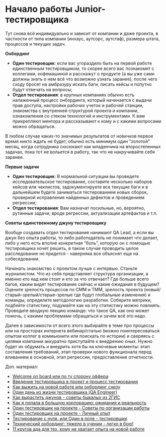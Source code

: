# Начало работы Junior-тестировщика

Тут снова всё индивидуально и зависит от компании и даже проекта, в частности от типа компании (инхаус, аутсорс, аутстаф), размера штата, процессов и текущих задач.

**Онбординг**

* **Один тестировщик**: если вас угораздило быть на первой работе единственным тестировщиком, то скорее всего вас познакомят с коллегами, кофемашиной и расскажут о продукте (а вы уже сами должны знать о нем всё что возможно узнать заранее), после чего сходу бросят на амбразуру искать баги, писать кейсы и попутно будут отвечать на вопросы;
* **Отдел тестирования**: в крупных компаниях обычно есть налаженный процесс онбординга, который начинается с выдачи прав доступа, настройки рабочих учеток и рабочей станции, знакомства с внутренней структурой проекта и компании, ознакомления со стеком технологий и инструментами. К вам прикрепляют ментора и рассказывают к кому и с какими вопросами можно обращаться.

В любом случае каких-то значимых результатов от новичков первое время никто ждать не будет, обычно есть минимум один “золотой” месяц, когда сотрудника сюсюкают как младенчика на второстепенных задачах, пока тот не вольется в работу, так что не накручивайте себя заранее.

**Первые задачи**

* **Один тестировщик**: В нормальной ситуации вы проведете исследовательское тестирование, составите несколько наборов кейсов или чеклистов, задокументируете все текущие баги и в дальнейшем будете заниматься тестированием новых сборок, проверкой исправления найденных дефектов и проведением регрессии;
* **Отдел тестирования**: Вам назначат посильные, но, вероятно, рутинные задачи, вроде регрессии, актуализации артефактов и т.п.

**Советы единственному джуну тестировщику**

Вообще создавать отдел тестирования нанимают QA Lead, а если вы джун без опыта работы, то либо работодатель не понимает что делает, либо у него есть вполне конкретная “боль”, которую он с помощью тестировщика хочет решить, в таком случае проводить целое расследование не придется - наверняка все объяснят еще на собеседовании.

Начинать знакомство с проектом лучше с интервью. Станьте журналистом. Что из себя представляет структура организации, а именно кто над кем стоит и кто за что отвечает? Где больше всего багов, каким видят тестирование сейчас и какие ожидания в будущем? Оцените зрелость процессов по CMM и TMM, зрелость проекта (новый/старый-зрелый/старые-зрелые где будут глобальные изменения) и команды, определите методологию разработки. Соберите метрики, подбейте статистику, подумайте как на эту статистику можно повлиять. Проведите вводную лекцию команде: что такое QA, как оно может помочь, с какими проблемами обращаться и зачем всё это надо.

Далее в зависимости от всего этого выбирайте в теме про процессы или на просторах интернета вебинар/статью (можно поинтересоваться опытом коллег в коммьюнити или поискать по истории) и сверяясь с целями компании аккуратно приступайте к внедрению оных. Нужно будет их обдумать и внедрить хотя бы на ключевые моменты: этап составления требований, этап проверки нового функционала перед вливанием в основной, этап регрессии, предоставление отчетности.

Доп. материал:

* [Welcome on board или по ту сторону оффера](https://habr.com/ru/post/550864/)
* [Введение тестировщика в проект и процесс тестирования](https://www.youtube.com/watch?v=DyeDxg6Olh8)
* [Как выжить на новой работе или онбординг снизу](https://red-foks.medium.com/%D0%BA%D0%B0%D0%BA-%D0%B2%D1%8B%D0%B6%D0%B8%D1%82%D1%8C-%D0%BD%D0%B0-%D0%BD%D0%BE%D0%B2%D0%BE%D0%B9-%D1%80%D0%B0%D0%B1%D0%BE%D1%82%D0%B5-%D0%B8%D0%BB%D0%B8-%D0%BE%D0%BD%D0%B1%D0%BE%D1%80%D0%B4%D0%B8%D0%BD%D0%B3-%D1%81%D0%BD%D0%B8%D0%B7%D1%83-8e95c7c4ac0c)
* [Один день из жизни тестировщика (QA Engineer)](https://www.youtube.com/watch?v=KIrbcOdNDZI)
* [Как вырастить джунов - советы бывалых из 2ГИС](https://habr.com/ru/company/2gis/blog/649175/)
* [Как я попала в большую корпорацию: ожидания и реальность](https://habr.com/ru/company/dell\_technologies/blog/583064/)
* [Один тестировщик на проекте - Советы по организации работы](https://www.youtube.com/watch?v=yL5TNJsgjkM\&feature=youtu.be)
* [Один тестировщик на проекте - Личный опыт](https://www.youtube.com/watch?v=KkgDW2kRDNo)
* [Тестирование с нуля, или Один в поле - тестировщик](https://habr.com/ru/company/citymobil/blog/589729/)
* [Технический онбординг: тяжело в учении - легко в бою!](https://www.youtube.com/watch?v=tGu5IVlCL8o)
* [11 кругов ада для тех, кому не хватает опыта на новой работе](https://habr.com/ru/post/414471/)
